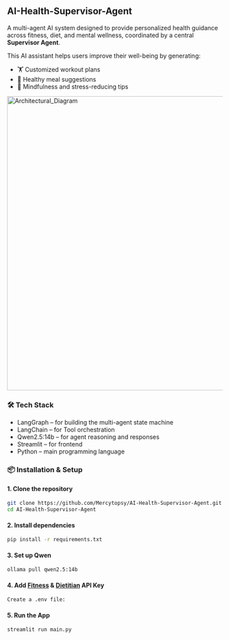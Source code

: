 ## AI-Health-Supervisor-Agent

A multi-agent AI system designed to provide personalized health guidance across fitness, diet, and mental wellness, coordinated by a central **Supervisor Agent**.

This AI assistant helps users improve their well-being by generating:
- 🏋️ Customized workout plans  
- 🥗 Healthy meal suggestions  
- 🧘 Mindfulness and stress-reducing tips  



<img width="686" alt="Architectural_Diagram" src="https://github.com/user-attachments/assets/5a2331b0-9f78-456b-8ab7-05e64e842e58" />







### 🛠 Tech Stack
- LangGraph – for building the multi-agent state machine
- LangChain – for Tool orchestration
- Qwen2.5:14b – for agent reasoning and responses
- Streamlit – for frontend
- Python – main programming language


### 📦 Installation & Setup

#### 1. Clone the repository
```bash
git clone https://github.com/Mercytopsy/AI-Health-Supervisor-Agent.git
cd AI-Health-Supervisor-Agent
```
#### 2. Install dependencies
```bash
pip install -r requirements.txt
```
#### 3. Set up Qwen 
```bash
ollama pull qwen2.5:14b
```
#### 4. Add [Fitness](https://api-ninjas.com/profile) & [Dietitian](https://spoonacular.com/food-api/console#Profile)  API Key
```bash
Create a .env file:
```

#### 5. Run the App
```bash
streamlit run main.py
```
